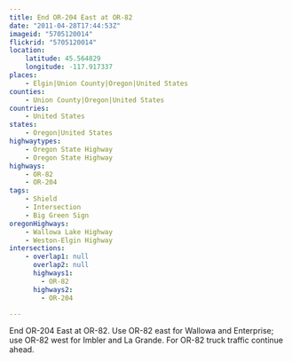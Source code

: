 ```yaml
---
title: End OR-204 East at OR-82
date: "2011-04-28T17:44:53Z"
imageid: "5705120014"
flickrid: "5705120014"
location:
    latitude: 45.564829
    longitude: -117.917337
places:
    - Elgin|Union County|Oregon|United States
counties:
    - Union County|Oregon|United States
countries:
    - United States
states:
    - Oregon|United States
highwaytypes:
    - Oregon State Highway
    - Oregon State Highway
highways:
    - OR-82
    - OR-204
tags:
    - Shield
    - Intersection
    - Big Green Sign
oregonHighways:
    - Wallowa Lake Highway
    - Weston-Elgin Highway
intersections:
    - overlap1: null
      overlap2: null
      highways1:
        - OR-82
      highways2:
        - OR-204

---
```

End OR-204 East at OR-82.  Use OR-82 east for Wallowa and Enterprise; use OR-82 west for Imbler and La Grande.  For OR-82 truck traffic continue ahead.